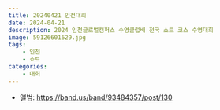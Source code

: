 ```yaml
---
title: 20240421 인천대회
date: 2024-04-21
description: 2024 인천글로벌캠퍼스 수영클럽배 전국 쇼트 코스 수영대회
image: 59126601629.jpg
tags:
    - 인천
    - 쇼트
categories:
    - 대회
---
```


- 앨범: https://band.us/band/93484357/post/130